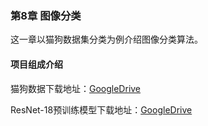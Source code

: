 ### 第8章 图像分类

这一章以猫狗数据集分类为例介绍图像分类算法。

#### 项目组成介绍
猫狗数据下载地址：[GoogleDrive](https://drive.google.com/open?id=1J3y5mMKuW-bQ7Q2_8fwo7ScpO-T1kVUE)

ResNet-18预训练模型下载地址：[GoogleDrive](https://drive.google.com/open?id=1ev1gvC0wL-cebwJYzUTLW1BXdoPegXA8)
